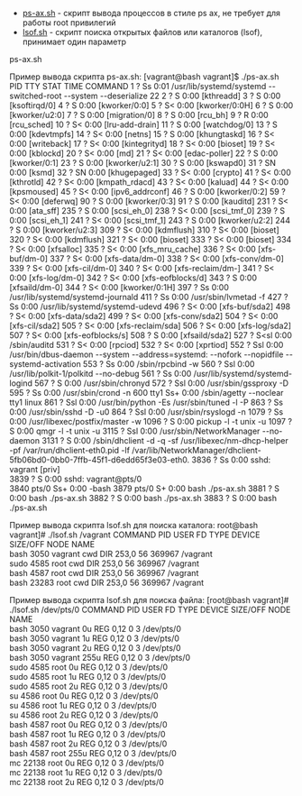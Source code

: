 * [ps-ax.sh](ps-ax.sh) - скрипт вывода процессов в стиле ps ax, не требует для работы root привилегий
* [lsof.sh](lsof.sh) - скрипт поиска открытых файлов или каталогов (lsof), принимает один параметр

ps-ax.sh 


Пример вывода скрипта ps-ax.sh:
    [vagrant@bash vagrant]$ ./ps-ax.sh 
    PID TTY      STAT   TIME COMMAND
    1 ?        Ss     0:01 /usr/lib/systemd/systemd --switched-root --system --deserialize 22 
    2 ?        S      0:00 [kthreadd]
    3 ?        S      0:00 [ksoftirqd/0]
    4 ?        S      0:00 [kworker/0:0]
    5 ?        S<     0:00 [kworker/0:0H]
    6 ?        S      0:00 [kworker/u2:0]
    7 ?        S      0:00 [migration/0]
    8 ?        S      0:00 [rcu_bh]
    9 ?        R      0:00 [rcu_sched]
    10 ?        S<     0:00 [lru-add-drain]
    11 ?        S      0:00 [watchdog/0]
    13 ?        S      0:00 [kdevtmpfs]
    14 ?        S<     0:00 [netns]
    15 ?        S      0:00 [khungtaskd]
    16 ?        S<     0:00 [writeback]
    17 ?        S<     0:00 [kintegrityd]
    18 ?        S<     0:00 [bioset]
    19 ?        S<     0:00 [kblockd]
    20 ?        S<     0:00 [md]
    21 ?        S<     0:00 [edac-poller]
    22 ?        S      0:00 [kworker/0:1]
    23 ?        S      0:00 [kworker/u2:1]
    30 ?        S      0:00 [kswapd0]
    31 ?        SN     0:00 [ksmd]
    32 ?        SN     0:00 [khugepaged]
    33 ?        S<     0:00 [crypto]
    41 ?        S<     0:00 [kthrotld]
    42 ?        S<     0:00 [kmpath_rdacd]
    43 ?        S<     0:00 [kaluad]
    44 ?        S<     0:00 [kpsmoused]
    45 ?        S<     0:00 [ipv6_addrconf]
    46 ?        S      0:00 [kworker/0:2]
    59 ?        S<     0:00 [deferwq]
    90 ?        S      0:00 [kworker/0:3]
    91 ?        S      0:00 [kauditd]
    231 ?        S<     0:00 [ata_sff]
    235 ?        S      0:00 [scsi_eh_0]
    238 ?        S<     0:00 [scsi_tmf_0]
    239 ?        S      0:00 [scsi_eh_1]
    241 ?        S<     0:00 [scsi_tmf_1]
    243 ?        S      0:00 [kworker/u2:2]
    244 ?        S      0:00 [kworker/u2:3]
    309 ?        S<     0:00 [kdmflush]
    310 ?        S<     0:00 [bioset]
    320 ?        S<     0:00 [kdmflush]
    321 ?        S<     0:00 [bioset]
    333 ?        S<     0:00 [bioset]
    334 ?        S<     0:00 [xfsalloc]
    335 ?        S<     0:00 [xfs_mru_cache]
    336 ?        S<     0:00 [xfs-buf/dm-0]
    337 ?        S<     0:00 [xfs-data/dm-0]
    338 ?        S<     0:00 [xfs-conv/dm-0]
    339 ?        S<     0:00 [xfs-cil/dm-0]
    340 ?        S<     0:00 [xfs-reclaim/dm-]
    341 ?        S<     0:00 [xfs-log/dm-0]
    342 ?        S<     0:00 [xfs-eofblocks/d]
    343 ?        S      0:00 [xfsaild/dm-0]
    344 ?        S<     0:00 [kworker/0:1H]
    397 ?        Ss     0:00 /usr/lib/systemd/systemd-journald 
    411 ?        Ss     0:00 /usr/sbin/lvmetad -f 
    427 ?        Ss     0:00 /usr/lib/systemd/systemd-udevd 
    496 ?        S<     0:00 [xfs-buf/sda2]
    498 ?        S<     0:00 [xfs-data/sda2]
    499 ?        S<     0:00 [xfs-conv/sda2]
    504 ?        S<     0:00 [xfs-cil/sda2]
    505 ?        S<     0:00 [xfs-reclaim/sda]
    506 ?        S<     0:00 [xfs-log/sda2]
    507 ?        S<     0:00 [xfs-eofblocks/s]
    508 ?        S      0:00 [xfsaild/sda2]
    527 ?        S<sl   0:00 /sbin/auditd 
    531 ?        S<     0:00 [rpciod]
    532 ?        S<     0:00 [xprtiod]
    552 ?        Ssl    0:00 /usr/bin/dbus-daemon --system --address=systemd: --nofork --nopidfile --systemd-activation 
    553 ?        Ss     0:00 /sbin/rpcbind -w 
    560 ?        Ssl    0:00 /usr/lib/polkit-1/polkitd --no-debug 
    561 ?        Ss     0:00 /usr/lib/systemd/systemd-logind 
    567 ?        S      0:00 /usr/sbin/chronyd 
    572 ?        Ssl    0:00 /usr/sbin/gssproxy -D 
    595 ?        Ss     0:00 /usr/sbin/crond -n 
    600 tty1     Ss+    0:00 /sbin/agetty --noclear tty1 linux 
    861 ?        Ssl    0:00 /usr/bin/python -Es /usr/sbin/tuned -l -P 
    863 ?        Ss     0:00 /usr/sbin/sshd -D -u0 
    864 ?        Ssl    0:00 /usr/sbin/rsyslogd -n 
    1079 ?        Ss     0:00 /usr/libexec/postfix/master -w 
    1096 ?        S      0:00 pickup -l -t unix -u 
    1097 ?        S      0:00 qmgr -l -t unix -u 
    3115 ?        Ssl    0:00 /usr/sbin/NetworkManager --no-daemon 
    3131 ?        S      0:00 /sbin/dhclient -d -q -sf /usr/libexec/nm-dhcp-helper -pf /var/run/dhclient-eth0.pid -lf /var/lib/NetworkManager/dhclient-5fb06bd0-0bb0-7ffb-45f1-d6edd65f3e03-eth0.
    3836 ?        Ss     0:00 sshd: vagrant [priv]     
    3839 ?        S      0:00 sshd: vagrant@pts/0      
    3840 pts/0    Ss+    0:00 -bash 
    3879 pts/0    S+     0:00 bash ./ps-ax.sh 
    3881 ?        S      0:00 bash ./ps-ax.sh 
    3882 ?        S      0:00 bash ./ps-ax.sh 
    3883 ?        S      0:00 bash ./ps-ax.sh 


Пример вывода скрипта lsof.sh для поиска каталога:
    root@bash vagrant]# ./lsof.sh /vagrant
    COMMAND     PID       USER   FD   TYPE DEVICE SIZE/OFF   NODE NAME                          
    bash       3050    vagrant  cwd    DIR  253,0       56 369967 /vagrant                      
    sudo       4585       root  cwd    DIR  253,0       56 369967 /vagrant                      
    bash       4587       root  cwd    DIR  253,0       56 369967 /vagrant                      
    bash      23283       root  cwd    DIR  253,0       56 369967 /vagrant

Пример вывода скрипта lsof.sh для поиска файла:
    [root@bash vagrant]# ./lsof.sh /dev/pts/0
    COMMAND     PID       USER   FD   TYPE DEVICE SIZE/OFF   NODE NAME                          
    bash       3050    vagrant   0u    REG   0,12        0      3 /dev/pts/0                    
    bash       3050    vagrant   1u    REG   0,12        0      3 /dev/pts/0                    
    bash       3050    vagrant   2u    REG   0,12        0      3 /dev/pts/0                    
    bash       3050    vagrant 255u    REG   0,12        0      3 /dev/pts/0                    
    sudo       4585       root   0u    REG   0,12        0      3 /dev/pts/0                    
    sudo       4585       root   1u    REG   0,12        0      3 /dev/pts/0                    
    sudo       4585       root   2u    REG   0,12        0      3 /dev/pts/0                    
    su         4586       root   0u    REG   0,12        0      3 /dev/pts/0                    
    su         4586       root   1u    REG   0,12        0      3 /dev/pts/0                    
    su         4586       root   2u    REG   0,12        0      3 /dev/pts/0                    
    bash       4587       root   0u    REG   0,12        0      3 /dev/pts/0                    
    bash       4587       root   1u    REG   0,12        0      3 /dev/pts/0                    
    bash       4587       root   2u    REG   0,12        0      3 /dev/pts/0                    
    bash       4587       root 255u    REG   0,12        0      3 /dev/pts/0                    
    mc        22138       root   0u    REG   0,12        0      3 /dev/pts/0                    
    mc        22138       root   1u    REG   0,12        0      3 /dev/pts/0                    
    mc        22138       root   2u    REG   0,12        0      3 /dev/pts/0 
